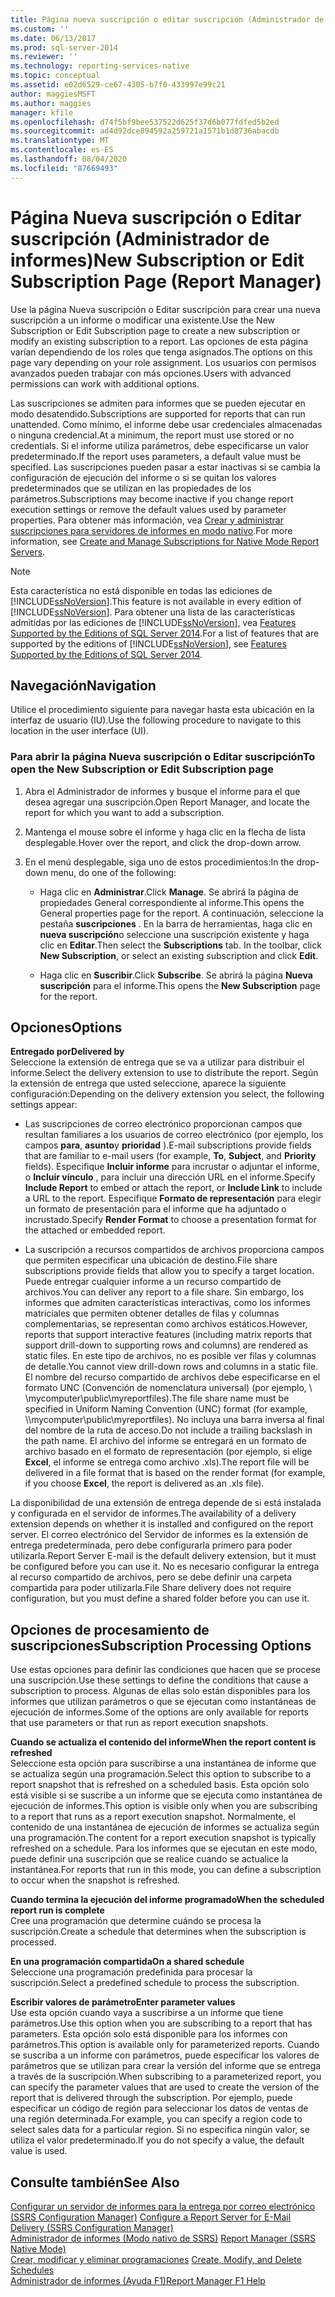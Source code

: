 ```yaml
---
title: Página nueva suscripción o editar suscripción (Administrador de informes) | Microsoft Docs
ms.custom: ''
ms.date: 06/13/2017
ms.prod: sql-server-2014
ms.reviewer: ''
ms.technology: reporting-services-native
ms.topic: conceptual
ms.assetid: e02d6529-ce67-4305-b7f0-433997e99c21
author: maggiesMSFT
ms.author: maggies
manager: kfile
ms.openlocfilehash: d74f5bf9bee537522d625f37d6b077fdfed5b2ed
ms.sourcegitcommit: ad4d92dce894592a259721a1571b1d8736abacdb
ms.translationtype: MT
ms.contentlocale: es-ES
ms.lasthandoff: 08/04/2020
ms.locfileid: "87669493"
---
```

# <a name="new-subscription-or-edit-subscription-page-report-manager"></a><span data-ttu-id="69a47-102">Página Nueva suscripción o Editar suscripción (Administrador de informes)</span><span class="sxs-lookup"><span data-stu-id="69a47-102">New Subscription or Edit Subscription Page (Report Manager)</span></span>
  <span data-ttu-id="69a47-103">Use la página Nueva suscripción o Editar suscripción para crear una nueva suscripción a un informe o modificar una existente.</span><span class="sxs-lookup"><span data-stu-id="69a47-103">Use the New Subscription or Edit Subscription page to create a new subscription or modify an existing subscription to a report.</span></span> <span data-ttu-id="69a47-104">Las opciones de esta página varían dependiendo de los roles que tenga asignados.</span><span class="sxs-lookup"><span data-stu-id="69a47-104">The options on this page vary depending on your role assignment.</span></span> <span data-ttu-id="69a47-105">Los usuarios con permisos avanzados pueden trabajar con más opciones.</span><span class="sxs-lookup"><span data-stu-id="69a47-105">Users with advanced permissions can work with additional options.</span></span>  
  
 <span data-ttu-id="69a47-106">Las suscripciones se admiten para informes que se pueden ejecutar en modo desatendido.</span><span class="sxs-lookup"><span data-stu-id="69a47-106">Subscriptions are supported for reports that can run unattended.</span></span> <span data-ttu-id="69a47-107">Como mínimo, el informe debe usar credenciales almacenadas o ninguna credencial.</span><span class="sxs-lookup"><span data-stu-id="69a47-107">At a minimum, the report must use stored or no credentials.</span></span> <span data-ttu-id="69a47-108">Si el informe utiliza parámetros, debe especificarse un valor predeterminado.</span><span class="sxs-lookup"><span data-stu-id="69a47-108">If the report uses parameters, a default value must be specified.</span></span> <span data-ttu-id="69a47-109">Las suscripciones pueden pasar a estar inactivas si se cambia la configuración de ejecución del informe o si se quitan los valores predeterminados que se utilizan en las propiedades de los parámetros.</span><span class="sxs-lookup"><span data-stu-id="69a47-109">Subscriptions may become inactive if you change report execution settings or remove the default values used by parameter properties.</span></span> <span data-ttu-id="69a47-110">Para obtener más información, vea [Crear y administrar suscripciones para servidores de informes en modo nativo](../../2014/reporting-services/create-manage-subscriptions-native-mode-report-servers.md).</span><span class="sxs-lookup"><span data-stu-id="69a47-110">For more information, see [Create and Manage Subscriptions for Native Mode Report Servers](../../2014/reporting-services/create-manage-subscriptions-native-mode-report-servers.md).</span></span>  
  
> [!NOTE]  
>  <span data-ttu-id="69a47-111">Esta característica no está disponible en todas las ediciones de [!INCLUDE[ssNoVersion](../includes/ssnoversion-md.md)].</span><span class="sxs-lookup"><span data-stu-id="69a47-111">This feature is not available in every edition of [!INCLUDE[ssNoVersion](../includes/ssnoversion-md.md)].</span></span> <span data-ttu-id="69a47-112">Para obtener una lista de las características admitidas por las ediciones de [!INCLUDE[ssNoVersion](../includes/ssnoversion-md.md)], vea [Features Supported by the Editions of SQL Server 2014](../../2014/getting-started/features-supported-by-the-editions-of-sql-server-2014.md).</span><span class="sxs-lookup"><span data-stu-id="69a47-112">For a list of features that are supported by the editions of [!INCLUDE[ssNoVersion](../includes/ssnoversion-md.md)], see [Features Supported by the Editions of SQL Server 2014](../../2014/getting-started/features-supported-by-the-editions-of-sql-server-2014.md).</span></span>  
  
## <a name="navigation"></a><span data-ttu-id="69a47-113">Navegación</span><span class="sxs-lookup"><span data-stu-id="69a47-113">Navigation</span></span>  
 <span data-ttu-id="69a47-114">Utilice el procedimiento siguiente para navegar hasta esta ubicación en la interfaz de usuario (IU).</span><span class="sxs-lookup"><span data-stu-id="69a47-114">Use the following procedure to navigate to this location in the user interface (UI).</span></span>  
  
### <a name="to-open-the-new-subscription-or-edit-subscription-page"></a><span data-ttu-id="69a47-115">Para abrir la página Nueva suscripción o Editar suscripción</span><span class="sxs-lookup"><span data-stu-id="69a47-115">To open the New Subscription or Edit Subscription page</span></span>  
  
1.  <span data-ttu-id="69a47-116">Abra el Administrador de informes y busque el informe para el que desea agregar una suscripción.</span><span class="sxs-lookup"><span data-stu-id="69a47-116">Open Report Manager, and locate the report for which you want to add a subscription.</span></span>  
  
2.  <span data-ttu-id="69a47-117">Mantenga el mouse sobre el informe y haga clic en la flecha de lista desplegable.</span><span class="sxs-lookup"><span data-stu-id="69a47-117">Hover over the report, and click the drop-down arrow.</span></span>  
  
3.  <span data-ttu-id="69a47-118">En el menú desplegable, siga uno de estos procedimientos:</span><span class="sxs-lookup"><span data-stu-id="69a47-118">In the drop-down menu, do one of the following:</span></span>  
  
    -   <span data-ttu-id="69a47-119">Haga clic en **Administrar**.</span><span class="sxs-lookup"><span data-stu-id="69a47-119">Click **Manage**.</span></span> <span data-ttu-id="69a47-120">Se abrirá la página de propiedades General correspondiente al informe.</span><span class="sxs-lookup"><span data-stu-id="69a47-120">This opens the General properties page for the report.</span></span> <span data-ttu-id="69a47-121">A continuación, seleccione la pestaña **suscripciones** . En la barra de herramientas, haga clic en **nueva suscripción**o seleccione una suscripción existente y haga clic en **Editar**.</span><span class="sxs-lookup"><span data-stu-id="69a47-121">Then select the **Subscriptions** tab. In the toolbar, click **New Subscription**, or select an existing subscription and click **Edit**.</span></span>  
  
    -   <span data-ttu-id="69a47-122">Haga clic en **Suscribir**.</span><span class="sxs-lookup"><span data-stu-id="69a47-122">Click **Subscribe**.</span></span> <span data-ttu-id="69a47-123">Se abrirá la página **Nueva suscripción** para el informe.</span><span class="sxs-lookup"><span data-stu-id="69a47-123">This opens the **New Subscription** page for the report.</span></span>  
  
## <a name="options"></a><span data-ttu-id="69a47-124">Opciones</span><span class="sxs-lookup"><span data-stu-id="69a47-124">Options</span></span>  
 <span data-ttu-id="69a47-125">**Entregado por**</span><span class="sxs-lookup"><span data-stu-id="69a47-125">**Delivered by**</span></span>  
 <span data-ttu-id="69a47-126">Seleccione la extensión de entrega que se va a utilizar para distribuir el informe.</span><span class="sxs-lookup"><span data-stu-id="69a47-126">Select the delivery extension to use to distribute the report.</span></span> <span data-ttu-id="69a47-127">Según la extensión de entrega que usted seleccione, aparece la siguiente configuración:</span><span class="sxs-lookup"><span data-stu-id="69a47-127">Depending on the delivery extension you select, the following settings appear:</span></span>  
  
-   <span data-ttu-id="69a47-128">Las suscripciones de correo electrónico proporcionan campos que resultan familiares a los usuarios de correo electrónico (por ejemplo, los campos **para**, **asunto**y **prioridad** ).</span><span class="sxs-lookup"><span data-stu-id="69a47-128">E-mail subscriptions provide fields that are familiar to e-mail users (for example, **To**, **Subject**, and **Priority** fields).</span></span> <span data-ttu-id="69a47-129">Especifique **Incluir informe** para incrustar o adjuntar el informe, o **Incluir vínculo** , para incluir una dirección URL en el informe.</span><span class="sxs-lookup"><span data-stu-id="69a47-129">Specify **Include Report** to embed or attach the report, or **Include Link** to include a URL to the report.</span></span> <span data-ttu-id="69a47-130">Especifique **Formato de representación** para elegir un formato de presentación para el informe que ha adjuntado o incrustado.</span><span class="sxs-lookup"><span data-stu-id="69a47-130">Specify **Render Format** to choose a presentation format for the attached or embedded report.</span></span>  
  
-   <span data-ttu-id="69a47-131">La suscripción a recursos compartidos de archivos proporciona campos que permiten especificar una ubicación de destino.</span><span class="sxs-lookup"><span data-stu-id="69a47-131">File share subscriptions provide fields that allow you to specify a target location.</span></span> <span data-ttu-id="69a47-132">Puede entregar cualquier informe a un recurso compartido de archivos.</span><span class="sxs-lookup"><span data-stu-id="69a47-132">You can deliver any report to a file share.</span></span> <span data-ttu-id="69a47-133">Sin embargo, los informes que admiten características interactivas, como los informes matriciales que permiten obtener detalles de filas y columnas complementarias, se representan como archivos estáticos.</span><span class="sxs-lookup"><span data-stu-id="69a47-133">However, reports that support interactive features (including matrix reports that support drill-down to supporting rows and columns) are rendered as static files.</span></span> <span data-ttu-id="69a47-134">En este tipo de archivos, no es posible ver filas y columnas de detalle.</span><span class="sxs-lookup"><span data-stu-id="69a47-134">You cannot view drill-down rows and columns in a static file.</span></span> <span data-ttu-id="69a47-135">El nombre del recurso compartido de archivos debe especificarse en el formato UNC (Convención de nomenclatura universal) (por ejemplo, \\ \mycomputer\public\myreportfiles).</span><span class="sxs-lookup"><span data-stu-id="69a47-135">The file share name must be specified in Uniform Naming Convention (UNC) format (for example, \\\mycomputer\public\myreportfiles).</span></span> <span data-ttu-id="69a47-136">No incluya una barra inversa al final del nombre de la ruta de acceso.</span><span class="sxs-lookup"><span data-stu-id="69a47-136">Do not include a trailing backslash in the path name.</span></span> <span data-ttu-id="69a47-137">El archivo del informe se entregará en un formato de archivo basado en el formato de representación (por ejemplo, si elige **Excel**, el informe se entrega como archivo .xls).</span><span class="sxs-lookup"><span data-stu-id="69a47-137">The report file will be delivered in a file format that is based on the render format (for example, if you choose **Excel**, the report is delivered as an .xls file).</span></span>  
  
 <span data-ttu-id="69a47-138">La disponibilidad de una extensión de entrega depende de si está instalada y configurada en el servidor de informes.</span><span class="sxs-lookup"><span data-stu-id="69a47-138">The availability of a delivery extension depends on whether it is installed and configured on the report server.</span></span> <span data-ttu-id="69a47-139">El correo electrónico del Servidor de informes es la extensión de entrega predeterminada, pero debe configurarla primero para poder utilizarla.</span><span class="sxs-lookup"><span data-stu-id="69a47-139">Report Server E-mail is the default delivery extension, but it must be configured before you can use it.</span></span> <span data-ttu-id="69a47-140">No es necesario configurar la entrega al recurso compartido de archivos, pero se debe definir una carpeta compartida para poder utilizarla.</span><span class="sxs-lookup"><span data-stu-id="69a47-140">File Share delivery does not require configuration, but you must define a shared folder before you can use it.</span></span>  
  
## <a name="subscription-processing-options"></a><span data-ttu-id="69a47-141">Opciones de procesamiento de suscripciones</span><span class="sxs-lookup"><span data-stu-id="69a47-141">Subscription Processing Options</span></span>  
 <span data-ttu-id="69a47-142">Use estas opciones para definir las condiciones que hacen que se procese una suscripción.</span><span class="sxs-lookup"><span data-stu-id="69a47-142">Use these settings to define the conditions that cause a subscription to process.</span></span> <span data-ttu-id="69a47-143">Algunas de ellas solo están disponibles para los informes que utilizan parámetros o que se ejecutan como instantáneas de ejecución de informes.</span><span class="sxs-lookup"><span data-stu-id="69a47-143">Some of the options are only available for reports that use parameters or that run as report execution snapshots.</span></span>  
  
 <span data-ttu-id="69a47-144">**Cuando se actualiza el contenido del informe**</span><span class="sxs-lookup"><span data-stu-id="69a47-144">**When the report content is refreshed**</span></span>  
 <span data-ttu-id="69a47-145">Seleccione esta opción para suscribirse a una instantánea de informe que se actualiza según una programación.</span><span class="sxs-lookup"><span data-stu-id="69a47-145">Select this option to subscribe to a report snapshot that is refreshed on a scheduled basis.</span></span> <span data-ttu-id="69a47-146">Esta opción solo está visible si se suscribe a un informe que se ejecuta como instantánea de ejecución de informes.</span><span class="sxs-lookup"><span data-stu-id="69a47-146">This option is visible only when you are subscribing to a report that runs as a report execution snapshot.</span></span> <span data-ttu-id="69a47-147">Normalmente, el contenido de una instantánea de ejecución de informes se actualiza según una programación.</span><span class="sxs-lookup"><span data-stu-id="69a47-147">The content for a report execution snapshot is typically refreshed on a schedule.</span></span> <span data-ttu-id="69a47-148">Para los informes que se ejecutan en este modo, puede definir una suscripción que se realice cuando se actualice la instantánea.</span><span class="sxs-lookup"><span data-stu-id="69a47-148">For reports that run in this mode, you can define a subscription to occur when the snapshot is refreshed.</span></span>  
  
 <span data-ttu-id="69a47-149">**Cuando termina la ejecución del informe programado**</span><span class="sxs-lookup"><span data-stu-id="69a47-149">**When the scheduled report run is complete**</span></span>  
 <span data-ttu-id="69a47-150">Cree una programación que determine cuándo se procesa la suscripción.</span><span class="sxs-lookup"><span data-stu-id="69a47-150">Create a schedule that determines when the subscription is processed.</span></span>  
  
 <span data-ttu-id="69a47-151">**En una programación compartida**</span><span class="sxs-lookup"><span data-stu-id="69a47-151">**On a shared schedule**</span></span>  
 <span data-ttu-id="69a47-152">Seleccione una programación predefinida para procesar la suscripción.</span><span class="sxs-lookup"><span data-stu-id="69a47-152">Select a predefined schedule to process the subscription.</span></span>  
  
 <span data-ttu-id="69a47-153">**Escribir valores de parámetro**</span><span class="sxs-lookup"><span data-stu-id="69a47-153">**Enter parameter values**</span></span>  
 <span data-ttu-id="69a47-154">Use esta opción cuando vaya a suscribirse a un informe que tiene parámetros.</span><span class="sxs-lookup"><span data-stu-id="69a47-154">Use this option when you are subscribing to a report that has parameters.</span></span> <span data-ttu-id="69a47-155">Esta opción solo está disponible para los informes con parámetros.</span><span class="sxs-lookup"><span data-stu-id="69a47-155">This option is available only for parameterized reports.</span></span> <span data-ttu-id="69a47-156">Cuando se suscriba a un informe con parámetros, puede especificar los valores de parámetros que se utilizan para crear la versión del informe que se entrega a través de la suscripción.</span><span class="sxs-lookup"><span data-stu-id="69a47-156">When subscribing to a parameterized report, you can specify the parameter values that are used to create the version of the report that is delivered through the subscription.</span></span> <span data-ttu-id="69a47-157">Por ejemplo, puede especificar un código de región para seleccionar los datos de ventas de una región determinada.</span><span class="sxs-lookup"><span data-stu-id="69a47-157">For example, you can specify a region code to select sales data for a particular region.</span></span> <span data-ttu-id="69a47-158">Si no especifica ningún valor, se utiliza el valor predeterminado.</span><span class="sxs-lookup"><span data-stu-id="69a47-158">If you do not specify a value, the default value is used.</span></span>  
  
## <a name="see-also"></a><span data-ttu-id="69a47-159">Consulte también</span><span class="sxs-lookup"><span data-stu-id="69a47-159">See Also</span></span>  
 <span data-ttu-id="69a47-160">[Configurar un servidor de informes para la entrega por correo electrónico &#40;SSRS Configuration Manager&#41;](../../2014/sql-server/install/configure-a-report-server-for-e-mail-delivery-ssrs-configuration-manager.md) </span><span class="sxs-lookup"><span data-stu-id="69a47-160">[Configure a Report Server for E-Mail Delivery &#40;SSRS Configuration Manager&#41;](../../2014/sql-server/install/configure-a-report-server-for-e-mail-delivery-ssrs-configuration-manager.md) </span></span>  
 <span data-ttu-id="69a47-161">[Administrador de informes &#40;Modo nativo de SSRS&#41;](../../2014/reporting-services/report-manager-ssrs-native-mode.md) </span><span class="sxs-lookup"><span data-stu-id="69a47-161">[Report Manager  &#40;SSRS Native Mode&#41;](../../2014/reporting-services/report-manager-ssrs-native-mode.md) </span></span>  
 <span data-ttu-id="69a47-162">[Crear, modificar y eliminar programaciones](subscriptions/create-modify-and-delete-schedules.md) </span><span class="sxs-lookup"><span data-stu-id="69a47-162">[Create, Modify, and Delete Schedules](subscriptions/create-modify-and-delete-schedules.md) </span></span>  
 [<span data-ttu-id="69a47-163">Administrador de informes (Ayuda F1)</span><span class="sxs-lookup"><span data-stu-id="69a47-163">Report Manager F1 Help</span></span>](../../2014/reporting-services/report-manager-f1-help.md)  
  
  
